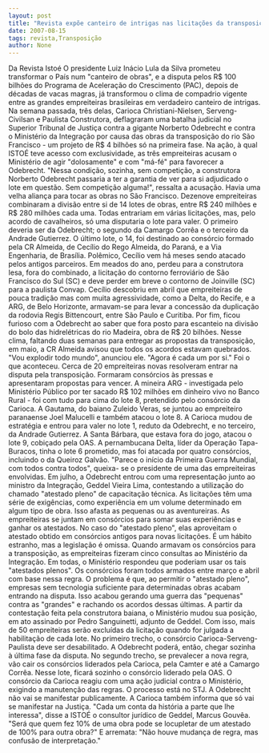```yaml
---
layout: post
title: "Revista expõe canteiro de intrigas nas licitações da transposição"
date: 2007-08-15
tags: revista,Transposição
author: None
---
```

Da Revista Isto&eacute;
O presidente Luiz In&aacute;cio Lula da Silva prometeu transformar o Pa&iacute;s num &quot;canteiro de obras&quot;, e a disputa pelos R$ 100 bilh&otilde;es do Programa de Acelera&ccedil;&atilde;o do Crescimento (PAC), depois de d&eacute;cadas de vacas magras, j&aacute; transformou o clima de compadrio vigente entre as grandes empreiteiras brasileiras em verdadeiro canteiro de intrigas. 
Na semana passada, tr&ecirc;s delas, Carioca Christiani-Nielsen, Serveng-Civilsan e Paulista Construtora, deflagraram uma batalha judicial no Superior Tribunal de Justi&ccedil;a contra a gigante Norberto Odebrecht e contra o Minist&eacute;rio da Integra&ccedil;&atilde;o por causa das obras da transposi&ccedil;&atilde;o do rio S&atilde;o Francisco - um projeto de R$ 4 bilh&otilde;es s&oacute; na primeira fase. 
Na a&ccedil;&atilde;o, &agrave; qual ISTO&Eacute; teve acesso com exclusividade, as tr&ecirc;s empreiteiras acusam o Minist&eacute;rio de agir &quot;dolosamente&quot; e com &quot;m&aacute;-f&eacute;&quot; para favorecer a Odebrecht. &quot;Nessa condi&ccedil;&atilde;o, sozinha, sem competi&ccedil;&atilde;o, a construtora Norberto Odebrecht passaria a ter a garantia de ver para si adjudicado o lote em quest&atilde;o. Sem competi&ccedil;&atilde;o alguma!&quot;, ressalta a acusa&ccedil;&atilde;o.
Havia uma velha alian&ccedil;a para tocar as obras no S&atilde;o Francisco. Dezenove empreiteiras combinaram a divis&atilde;o entre si de 14 lotes de obras, entre R$ 240 milh&otilde;es e R$ 280 milh&otilde;es cada uma. Todas entrariam em v&aacute;rias licita&ccedil;&otilde;es, mas, pelo acordo de cavalheiros, s&oacute; uma disputaria o lote para valer. 
O primeiro deveria ser da Odebrecht; o segundo da Camargo Corr&ecirc;a e o terceiro da Andrade Gutierrez. O &uacute;ltimo lote, o 14, foi destinado ao cons&oacute;rcio formado pela CR Almeida, de Cec&iacute;lio do Rego Almeida, do Paran&aacute;, e a Via Engenharia, de Bras&iacute;lia. Pol&ecirc;mico, Cec&iacute;lio vem h&aacute; meses sendo atacado pelos antigos parceiros. Em meados do ano, perdeu para a construtora Iesa, fora do combinado, a licita&ccedil;&atilde;o do contorno ferrovi&aacute;rio de S&atilde;o Francisco do Sul (SC) e deve perder em breve o contorno de Joinville (SC) para a paulista Convap. 
Cec&iacute;lio descobriu em abril que empreiteiras de pouca tradi&ccedil;&atilde;o mas com muita agressividade, como a Delta, do Recife, e a ARG, de Belo Horizonte, armavam-se para levar a concess&atilde;o da duplica&ccedil;&atilde;o da rodovia Regis Bittencourt, entre S&atilde;o Paulo e Curitiba. Por fim, ficou furioso com a Odebrecht ao saber que fora posto para escanteio na divis&atilde;o do bolo das hidrel&eacute;tricas do rio Madeira, obra de R$ 20 bilh&otilde;es. 
Nesse clima, faltando duas semanas para entregar as propostas da transposi&ccedil;&atilde;o, em maio, a CR Almeida avisou que todos os acordos estavam quebrados. &quot;Vou explodir todo mundo&quot;, anunciou ele. &quot;Agora &eacute; cada um por si.&quot;
Foi o que aconteceu. Cerca de 20 empreiteiras novas resolveram entrar na disputa pela transposi&ccedil;&atilde;o. Formaram cons&oacute;rcios &agrave;s pressas e apresentaram propostas para vencer. A mineira ARG - investigada pelo Minist&eacute;rio P&uacute;blico por ter sacado R$ 102 milh&otilde;es em dinheiro vivo no Banco Rural - foi com tudo para cima do lote 8, pretendido pelo cons&oacute;rcio da Carioca. 
A Gautama, do baiano Zuleido Veras, se juntou ao empreiteiro paranaense Joel Malucelli e tamb&eacute;m atacou o lote 8. A Carioca mudou de estrat&eacute;gia e entrou para valer no lote 1, reduto da Odebrecht, e no terceiro, da Andrade Gutierrez. A Santa B&aacute;rbara, que estava fora do jogo, atacou o lote 9, cobi&ccedil;ado pela OAS. 
A pernambucana Delta, l&iacute;der da Opera&ccedil;&atilde;o Tapa-Buracos, tinha o lote 6 prometido, mas foi atacada por quatro cons&oacute;rcios, incluindo o da Queiroz Galv&atilde;o. &quot;Parece o in&iacute;cio da Primeira Guerra Mundial, com todos contra todos&quot;, queixa- se o presidente de uma das empreiteiras envolvidas.
Em julho, a Odebrecht entrou com uma representa&ccedil;&atilde;o junto ao ministro da Integra&ccedil;&atilde;o, Geddel Vieira Lima, contestando a utiliza&ccedil;&atilde;o do chamado &quot;atestado pleno&quot; de capacita&ccedil;&atilde;o t&eacute;cnica. As licita&ccedil;&otilde;es t&ecirc;m uma s&eacute;rie de exig&ecirc;ncias, como experi&ecirc;ncia em um volume determinado em algum tipo de obra. Isso afasta as pequenas ou as aventureiras. As empreiteiras se juntam em cons&oacute;rcios para somar suas experi&ecirc;ncias e ganhar os atestados. No caso do &quot;atestado pleno&quot;, elas aproveitam o atestado obtido em cons&oacute;rcios antigos para novas licita&ccedil;&otilde;es. &Eacute; um h&aacute;bito estranho, mas a legisla&ccedil;&atilde;o &eacute; omissa.
Quando armavam os cons&oacute;rcios para a transposi&ccedil;&atilde;o, as empreiteiras fizeram cinco consultas ao Minist&eacute;rio da Integra&ccedil;&atilde;o. Em todas, o Minist&eacute;rio respondeu que poderiam usar os tais &quot;atestados plenos&quot;. Os cons&oacute;rcios foram todos armados entre mar&ccedil;o e abril com base nessa regra. O problema &eacute; que, ao permitir o &quot;atestado pleno&quot;, empresas sem tecnologia suficiente para determinadas obras acabam entrando na disputa. Isso acabou gerando uma guerra das &quot;pequenas&quot; contra as &quot;grandes&quot; e rachando os acordos dessas &uacute;ltimas.
A partir da contesta&ccedil;&atilde;o feita pela construtora baiana, o Minist&eacute;rio mudou sua posi&ccedil;&atilde;o, em ato assinado por Pedro Sanguinetti, adjunto de Geddel. Com isso, mais de 50 empreiteiras ser&atilde;o exclu&iacute;das da licita&ccedil;&atilde;o quando for julgada a habilita&ccedil;&atilde;o de cada lote. 
No primeiro trecho, o cons&oacute;rcio Carioca-Serveng-Paulista deve ser desabilitado. A Odebrecht poder&aacute;, ent&atilde;o, chegar sozinha &agrave; &uacute;ltima fase da disputa. No segundo trecho, se prevalecer a nova regra, v&atilde;o cair os cons&oacute;rcios liderados pela Carioca, pela Camter e at&eacute; a Camargo Corr&ecirc;a. Nesse lote, ficar&aacute; sozinho o cons&oacute;rcio liderado pela OAS. 
O cons&oacute;rcio da Carioca reagiu com uma a&ccedil;&atilde;o judicial contra o Minist&eacute;rio, exigindo a manuten&ccedil;&atilde;o das regras. O processo est&aacute; no STJ. A Odebrecht n&atilde;o vai se manifestar publicamente. A Carioca tamb&eacute;m informa que s&oacute; vai se manifestar na Justi&ccedil;a. &quot;Cada um conta da hist&oacute;ria a parte que lhe interessa&quot;, disse a ISTO&Eacute; o consultor jur&iacute;dico de Geddel, Marcus Gouv&ecirc;a. &quot;Ser&aacute; que quem fez 10% de uma obra pode se locupletar de um atestado de 100% para outra obra?&quot; E arremata: &quot;N&atilde;o houve mudan&ccedil;a de regra, mas confus&atilde;o de interpreta&ccedil;&atilde;o.&quot; 
